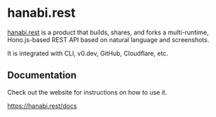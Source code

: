 # hanabi.rest

[hanabi.rest](https://hanabi.rest) is a product that builds, shares, and forks a multi-runtime, Hono.js-based REST API based on natural language and screenshots.

It is integrated with CLI, v0.dev, GitHub, Cloudflare, etc.

## Documentation

Check out the website for instructions on how to use it.

https://hanabi.rest/docs
